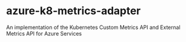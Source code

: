 # azure-k8-metrics-adapter
An implementation of the Kubernetes Custom Metrics API and External Metrics API for Azure Services
